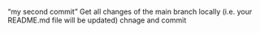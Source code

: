 “my second commit”
Get all changes of the main branch locally (i.e. your README.md file will be updated)
chnage and commit

